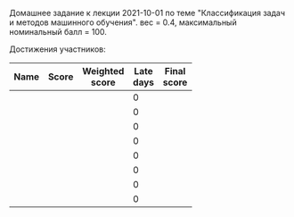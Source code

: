 Домашнее задание к лекции 2021-10-01 по теме "Классификация задач и методов машинного обучения". вес = 0.4, максимальный номинальный балл = 100.

Достижения участников:

| Name         | Score | Weighted<br>score | Late<br>days                 | Final<br>score |
| ------------ | ----- | ----------------- | ---------------------------- | -------------- |
|  |         |    | 0<br>  |             |
|  |         |    | 0<br>  |             |
|  |         |    | 0<br>  |             |
|  |         |    | 0<br>  |             |
|  |         |    | 0<br>  |             |
|  |         |    | 0<br>  |             |
|  |         |    | 0<br>  |             |
|  |         |    | 0<br>  |             |

